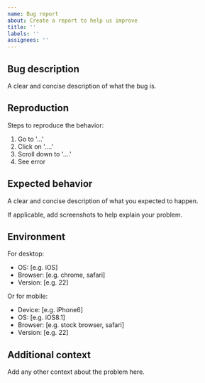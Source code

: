 ```yaml
---
name: Bug report
about: Create a report to help us improve
title: ''
labels: ''
assignees: ''
---
```


## Bug description

A clear and concise description of what the bug is.

## Reproduction

Steps to reproduce the behavior:

1. Go to '...'
2. Click on '....'
3. Scroll down to '....'
4. See error

## Expected behavior

A clear and concise description of what you expected to happen.

If applicable, add screenshots to help explain your problem.

## Environment

For desktop:

- OS: [e.g. iOS]
- Browser: [e.g. chrome, safari]
- Version: [e.g. 22]

Or for mobile:

- Device: [e.g. iPhone6]
- OS: [e.g. iOS8.1]
- Browser: [e.g. stock browser, safari]
- Version: [e.g. 22]

## Additional context

Add any other context about the problem here.
